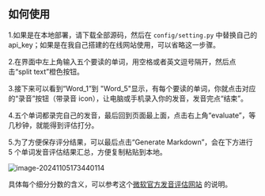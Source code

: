 ## 如何使用

1.如果是在本地部署，请下载全部源码，然后在 `config/setting.py` 中替换自己的 api_key；如果是在我自己搭建的在线网站使用，可以省略这一步骤。

2.在界面中左上角输入五个要读的单词，用空格或者英文逗号隔开，然后点击“split text”橙色按钮。

3.接下来可以看到“Word_1”到 "Word_5"显示，有每个要读的单词，你就点击对应的“录音”按钮（带录音 icon），让电脑或手机录入你的发音，发音完点“结束”。

4.五个单词都录完自己的发音，最后回到页面最上面，点击右上角“evaluate”，等几秒钟，就能得到评估打分。

5.为了方便保存评分结果，可以最后点击“Generate Markdown”，会在下方进行 5 个单词发音评估结果汇总，方便复制粘贴到本地。

![image-20241105173440114](https://picbox-1313243162.cos.ap-nanjing.myqcloud.com/image-20241105173440114.png)

具体每个细分分数的含义，可以参考这个[微软官方发音评估网站](https://learn.microsoft.com/en-us/azure/ai-services/speech-service/how-to-pronunciation-assessment?pivots=programming-language-csharp) 的说明。
